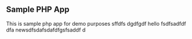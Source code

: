 ## Sample PHP App 
This is sample php app for demo purposes
sffdfs
dgdfgdf
hello
fsdfsadfdf
dfa
newsdfsdafsdafdfgsfsaddf
d